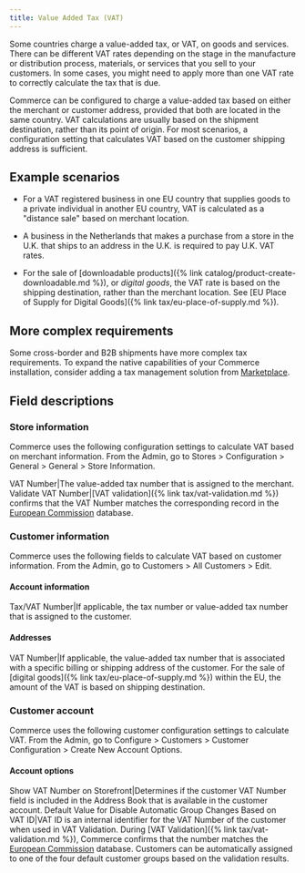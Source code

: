 ```yaml
---
title: Value Added Tax (VAT)
---
```


Some countries charge a value-added tax, or VAT, on goods and services. There can be different VAT rates depending on the stage in the manufacture or distribution process, materials, or services that you sell to your customers. In some cases, you might need to apply more than one VAT rate to correctly calculate the tax that is due.

Commerce can be configured to charge a value-added tax based on either the merchant or customer address, provided that both are located in the same country. VAT calculations are usually based on the shipment destination, rather than its point of origin. For most scenarios, a configuration setting that calculates VAT based on the customer shipping address is sufficient.

## Example scenarios

- For a VAT registered business in one EU country that supplies goods to a private individual in another EU country, VAT is calculated as a "distance sale" based on merchant location.

- A business in the Netherlands that makes a purchase from a store in the U.K. that ships to an address in the U.K. is required to pay U.K. VAT rates.

- For the sale of [downloadable products]({% link catalog/product-create-downloadable.md %}), or _digital goods_, the VAT rate is based on the shipping destination, rather than the merchant location. See [EU Place of Supply for Digital Goods]({% link tax/eu-place-of-supply.md %}).

## More complex requirements

Some cross-border and B2B shipments have more complex tax requirements. To expand the native capabilities of your Commerce installation, consider adding a tax management solution from [Marketplace](https://marketplace.magento.com/extensions/accounting-finance/taxes.html).

## Field descriptions

### Store information

Commerce uses the following configuration settings to calculate VAT based on merchant information. From the Admin, go to Stores > Configuration > General > General > Store Information.

VAT Number|The value-added tax number that is assigned to the merchant.
Validate VAT Number|[VAT validation]({% link tax/vat-validation.md %}) confirms that the VAT Number matches the corresponding record in the [European Commission](http://ec.europa.eu/taxation_customs/vies/) database.

### Customer information

Commerce uses the following fields to calculate VAT based on customer information. From the Admin, go to Customers > All Customers > Edit.

#### Account information

Tax/VAT Number|If applicable, the tax number or value-added tax number that is assigned to the customer.

#### Addresses

VAT Number|If applicable, the value-added tax number that is associated with a specific billing or shipping address of the customer. For the sale of [digital goods]({% link tax/eu-place-of-supply.md %}) within the EU, the amount of the VAT is based on shipping destination.

### Customer account

Commerce uses the following customer configuration settings to calculate VAT. From the Admin, go to Configure > Customers > Customer Configuration > Create New Account Options.

#### Account options

Show VAT Number on Storefront|Determines if the customer VAT Number field is included in the Address Book that is available in the customer account.
Default Value for Disable Automatic Group Changes Based on VAT ID|VAT ID is an internal identifier for the VAT Number of the customer when used in VAT Validation. During [VAT Validation]({% link tax/vat-validation.md %}), Commerce confirms that the number matches the [European Commission](http://ec.europa.eu/taxation_customs/vies/) database. Customers can be automatically assigned to one of the four default customer groups based on the validation results.
